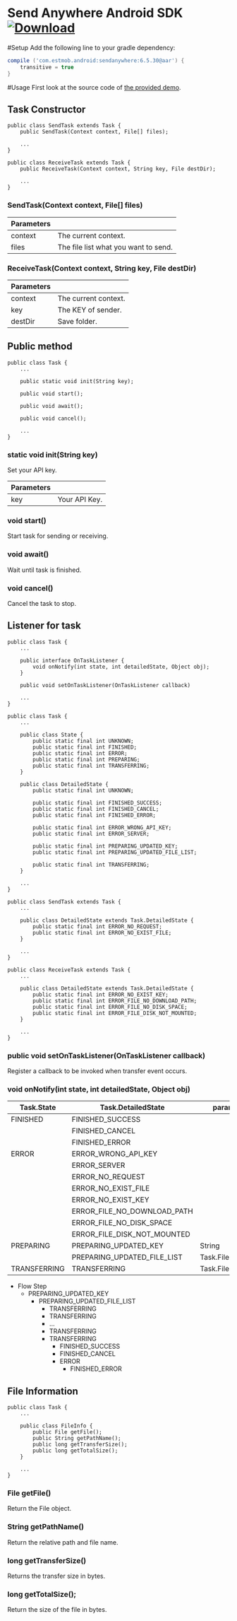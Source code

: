 Send Anywhere Android SDK  [![Download](https://api.bintray.com/packages/estmob/maven/sendanywhere/images/download.svg) ](https://bintray.com/estmob/maven/sendanywhere/_latestVersion)
===

#Setup
Add the following line to your gradle dependency:
```gradle
compile ('com.estmob.android:sendanywhere:6.5.30@aar') {
	transitive = true
}
```

#Usage
First look at the source code of [the provided demo](https://github.com/estmob/SendAnywhere-Android-SDK/blob/master/app/src/main/java/com/estmob/android/sendanywhere/sdk/example/MainActivity.java).

Task Constructor
---

```
public class SendTask extends Task {
    public SendTask(Context context, File[] files);

    ...
}

public class ReceiveTask extends Task {
    public ReceiveTask(Context context, String key, File destDir);

    ...
}
```

### SendTask(Context context, File[] files)
Parameters |                                      |
-----------| -------------------------------------|
context    | The current context.                 |
files      | The file list what you want to send. |

### ReceiveTask(Context context, String key, File destDir)
Parameters |                      |
-----------| ---------------------|
context    | The current context. |
key        | The KEY of sender.   |
destDir    | Save folder.         |



Public method
---

```
public class Task {
    ...

    public static void init(String key);

    public void start();

    public void await();

    public void cancel();

    ...
}
```

### static void init(String key)
Set your API key.

Parameters |               |
-----------| --------------|
key        | Your API Key. |

### void start()
Start task for sending or receiving.

### void await()
Wait until task is finished.

### void cancel()
Cancel the task to stop.


Listener for task
---
```
public class Task {
    ...

    public interface OnTaskListener {
        void onNotify(int state, int detailedState, Object obj);
    }

    public void setOnTaskListener(OnTaskListener callback)

    ...
}
```


```
public class Task {
    ...

    public class State {
        public static final int UNKNOWN;
        public static final int FINISHED;
        public static final int ERROR;
        public static final int PREPARING;
        public static final int TRANSFERRING;
    }

    public class DetailedState {
        public static final int UNKNOWN;

        public static final int FINISHED_SUCCESS;
        public static final int FINISHED_CANCEL;
        public static final int FINISHED_ERROR;

        public static final int ERROR_WRONG_API_KEY;
        public static final int ERROR_SERVER;

        public static final int PREPARING_UPDATED_KEY;
        public static final int PREPARING_UPDATED_FILE_LIST;

        public static final int TRANSFERRING;
    }

    ...
}
```

```
public class SendTask extends Task {
    ...

    public class DetailedState extends Task.DetailedState {
        public static final int ERROR_NO_REQUEST;
        public static final int ERROR_NO_EXIST_FILE;
    }

    ...
}
```

```
public class ReceiveTask extends Task {
    ...

    public class DetailedState extends Task.DetailedState {
        public static final int ERROR_NO_EXIST_KEY;
        public static final int ERROR_FILE_NO_DOWNLOAD_PATH;
        public static final int ERROR_FILE_NO_DISK_SPACE;
        public static final int ERROR_FILE_DISK_NOT_MOUNTED;
    }

    ...
}
```

### public void setOnTaskListener(OnTaskListener callback)
Register a callback to be invoked when transfer event occurs.

### void onNotify(int state, int detailedState, Object obj)

Task.State   | Task.DetailedState           | param           |
-------------|----------------------------- |-----------------|
FINISHED     | FINISHED_SUCCESS             |                 |
             | FINISHED_CANCEL              |                 |
             | FINISHED_ERROR               |                 |
ERROR        | ERROR_WRONG_API_KEY          |                 |
             | ERROR_SERVER                 |                 |
             | ERROR_NO_REQUEST             |                 |
             | ERROR_NO_EXIST_FILE          |                 |
             | ERROR_NO_EXIST_KEY           |                 |
             | ERROR_FILE_NO_DOWNLOAD_PATH  |                 |
             | ERROR_FILE_NO_DISK_SPACE     |                 |
             | ERROR_FILE_DISK_NOT_MOUNTED  |                 |
PREPARING    | PREPARING_UPDATED_KEY        | String          |
             | PREPARING_UPDATED_FILE_LIST  | Task.FileInfo[] |
TRANSFERRING | TRANSFERRING                 | Task.FileInfo   |


* Flow Step
  * PREPARING_UPDATED_KEY
    * PREPARING_UPDATED_FILE_LIST
      * TRANSFERRING
      * TRANSFERRING
      * ...
      * TRANSFERRING
      * TRANSFERRING
        * FINISHED_SUCCESS
        * FINISHED_CANCEL
        * ERROR
          * FINISHED_ERROR

File Information
---
```
public class Task {
    ...

    public class FileInfo {
        public File getFile();
        public String getPathName();
        public long getTransferSize();
        public long getTotalSize();
    }

    ...
}
```

### File getFile()
Return the File object.

### String getPathName()
Return the relative path and file name.

### long getTransferSize()
Returns the transfer size in bytes.

### long getTotalSize();
Return the size of the file in bytes.

